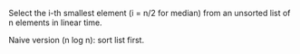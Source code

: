 Select the i-th smallest element (i = n/2 for median) from an unsorted list of n elements in linear time.

Naive version (n log n): sort list first. 